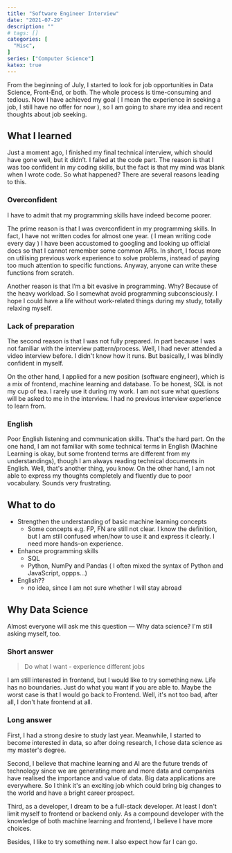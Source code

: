 ```yaml
---
title: "Software Engineer Interview"
date: "2021-07-29"
description: ""
# tags: []
categories: [
  "Misc",
]
series: ["Computer Science"]
katex: true
---
```




From the beginning of July, I started to look for job opportunities in Data Science, Front-End, or both. The whole process is time-consuming and tedious. Now I have achieved my goal ( I mean the experience in seeking a job, I still have no offer for now ), so I am going to share my idea and recent thoughts about job seeking.



<!--more-->



## What I learned

Just a moment ago, I finished my final technical interview, which should have gone well, but it didn’t. I failed at the code part. The reason is that I was too confident in my coding skills, but the fact is that my mind was blank when I wrote code. So what happened? There are several reasons leading to this.



### Overconfident

I have to admit that my programming skills have indeed become poorer.

The prime reason is that I was overconfident in my programming skills. In fact, I have not written codes for almost one year. ( I mean writing code every day ) I have been accustomed to googling and looking up official docs so that I cannot remember some common APIs. In short, I focus more on utilising previous work experience to solve problems, instead of paying too much attention to specific functions. Anyway, anyone can write these functions from scratch.

Another reason is that I’m a bit evasive in programming. Why? Because of the heavy workload. So I somewhat avoid programming subconsciously. I hope I could have a life without work-related things during my study, totally relaxing myself.



### Lack of preparation

The second reason is that I was not fully prepared. In part because I was not familiar with the interview pattern/process. Well, I had never attended a video interview before. I didn't know how it runs. But basically, I was blindly confident in myself.

On the other hand, I applied for a new position (software engineer), which is a mix of frontend, machine learning and database. To be honest, SQL is not my cup of tea. I rarely use it during my work. I am not sure what questions will be asked to me in the interview. I had no previous interview experience to learn from.



### English

Poor English listening and communication skills. That's the hard part. On the one hand, I am not familiar with some technical terms in English (Machine Learning is okay, but some frontend terms are different from my understandings), though I am always reading technical documents in English. Well, that's another thing, you know. On the other hand, I am not able to express my thoughts completely and fluently due to poor vocabulary. Sounds very frustrating.



## What to do

- Strengthen the understanding of basic machine learning concepts
  - Some concepts e.g. FP, FN are still not clear. I know the definition, but I am still confused when/how to use it and express it clearly. I need more hands-on experience.
- Enhance programming skills
  - SQL
  - Python, NumPy and Pandas ( I often mixed the syntax of Python and JavaScript, oppps...)
- English?? 
  - no idea, since I am not sure whether I will stay abroad



## Why Data Science



Almost everyone will ask me this question — Why data science? I'm still asking myself, too.



### Short answer



> Do what I want - experience different jobs



I am still interested in frontend, but I would like to try something new. Life has no boundaries. Just do what you want if you are able to. Maybe the worst case is that I would go back to Frontend. Well, it's not too bad, after all, I don't hate frontend at all.



### Long answer



First, I had a strong desire to study last year. Meanwhile, I started to become interested in data, so after doing research, I chose data science as my master's degree.



Second, I believe that machine learning and AI are the future trends of technology since we are generating more and more data and companies have realised the importance and value of data. Big data applications are everywhere. So I think it's an exciting job which could bring big changes to the world and have a bright career prospect.



Third, as a developer, I dream to be a full-stack developer. At least I don't limit myself to frontend or backend only. As a compound developer with the knowledge of both machine learning and frontend, I believe I have more choices.



Besides, I like to try something new. I also expect how far I can go.

